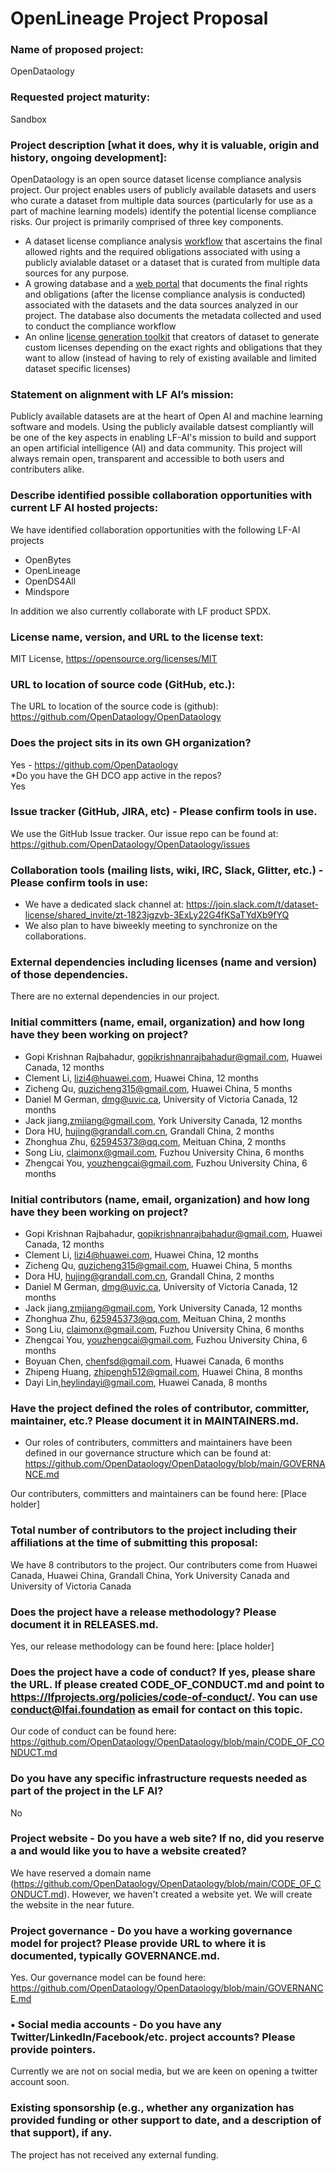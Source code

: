 # OpenLineage Project Proposal

### Name of proposed project:
OpenDataology
### Requested project maturity:
Sandbox 
### Project description [what it does, why it is valuable, origin and history, ongoing development]:
OpenDataology is an open source dataset license compliance analysis project. Our project enables users of publicly available datasets and users who curate a dataset from multiple data sources (particularly for use as a part of machine learning models) identify the potential license compliance risks. Our project is primarily comprised of three key components. 
* A dataset license compliance analysis [workflow](https://github.com/OpenDataology/dataset-license-metadata/blob/main/Docs%20for%20schema%20and%20process%20explanation.md) that ascertains the final allowed rights and the required obligations associated with using a publicly avialable dataset or a dataset that is curated from multiple data sources for any purpose.
* A growing database and a [web portal](https://github.com/OpenDataology/portal-frontend) that documents the final rights and obligations (after the license compliance analysis is conducted) associated with the datasets and the data sources analyzed in our project. The database also documents the metadata collected and used to conduct the compliance workflow
* An online [license generation toolkit](https://github.com/OpenDataology/license-generator) that creators of dataset to generate custom licenses depending on the exact rights and obligations that they want to allow (instead of having to rely of existing available and limited dataset specific licenses)


### Statement on alignment with LF AI’s mission:
Publicly available datasets are at the heart of Open AI and machine learning software and models. Using the publicly available datsest compliantly will be one of the key aspects in enabling LF-AI's mission  to build and support an open artificial intelligence (AI) and data community. This project will always remain open, transparent and accessible to both users and contributers alike.

### Describe identified possible collaboration opportunities with current LF AI hosted projects:
We have identified collaboration opportunities with the following LF-AI projects

- OpenBytes
- OpenLineage
- OpenDS4All
- Mindspore

In addition we also currently collaborate with LF product SPDX.

### License name, version, and URL to the license text:
MIT License, https://opensource.org/licenses/MIT

### URL to location of source code (GitHub, etc.):
The URL to location of the source code is (github):
https://github.com/OpenDataology/OpenDataology

### Does the project sits in its own GH organization?
Yes - https://github.com/OpenDataology  
*Do you have the GH DCO app active in the repos?  
Yes  

### Issue tracker (GitHub, JIRA, etc) - Please confirm tools in use.
We use the GitHub Issue tracker. Our issue repo can be found at: https://github.com/OpenDataology/OpenDataology/issues

### Collaboration tools (mailing lists, wiki, IRC, Slack, Glitter, etc.) - Please confirm tools in use:
- We have a dedicated slack channel at: https://join.slack.com/t/dataset-license/shared_invite/zt-1823jgzvb-3ExLy22G4fKSaTYdXb9fYQ
- We also plan to have biweekly meeting to synchronize
on the collaborations.

### External dependencies including licenses (name and version) of those dependencies.
There are no external dependencies in our project.

### Initial committers (name, email, organization) and how long have they been working on project?

* Gopi Krishnan Rajbahadur, gopikrishnanrajbahadur@gmail.com, Huawei Canada, 12 months 
* Clement Li, lizi4@huawei.com, Huawei China, 12 months 
* Zicheng Qu, quzicheng315@gmail.com, Huawei China, 5 months 
* Daniel M German, dmg@uvic.ca, University of Victoria Canada, 12 months
* Jack jiang,zmjiang@gmail.com, York University Canada, 12 months
* Dora HU, hujing@grandall.com.cn, Grandall China, 2 months
* Zhonghua Zhu, 625945373@qq.com, Meituan China, 2 months
* Song Liu, claimonx@gmail.com, Fuzhou University China, 6 months
* Zhengcai You, youzhengcai@gmail.com, Fuzhou University China, 6 months

### Initial contributors (name, email, organization) and how long have they been working on project?

* Gopi Krishnan Rajbahadur, gopikrishnanrajbahadur@gmail.com, Huawei Canada, 12 months 
* Clement Li, lizi4@huawei.com, Huawei China, 12 months 
* Zicheng Qu, quzicheng315@gmail.com, Huawei China, 5 months 
* Dora HU, hujing@grandall.com.cn, Grandall China, 2 months
* Daniel M German, dmg@uvic.ca, University of Victoria Canada, 12 months
* Jack jiang,zmjiang@gmail.com, York University Canada, 12 months
* Zhonghua Zhu, 625945373@qq.com, Meituan China, 2 months
* Song Liu, claimonx@gmail.com, Fuzhou University China, 6 months
* Zhengcai You, youzhengcai@gmail.com, Fuzhou University China, 6 months
* Boyuan Chen, chenfsd@gmail.com, Huawei Canada, 6 months 
* Zhipeng Huang, zhipengh512@gmail.com, Huawei China, 8 months 
* Dayi Lin,heylindayi@gmail.com, Huawei Canada, 8 months

### Have the project defined the roles of contributor, committer, maintainer, etc.? Please document it in MAINTAINERS.md.
* Our roles of contributers, committers and maintainers have been defined in our governance structure which can be found at: https://github.com/OpenDataology/OpenDataology/blob/main/GOVERNANCE.md

Our contributers, committers and maintainers can be found here: [Place holder]

### Total number of contributors to the project including their affiliations at the time of submitting this proposal:
We have 8 contributors to the project. Our contributers come from Huawei Canada, Huawei China, Grandall China, York University Canada and University of Victoria Canada


### Does the project have a release methodology? Please document it in RELEASES.md.
Yes, our release methodology can be found here: [place holder]

### Does the project have a code of conduct? If yes, please share the URL. If please created CODE_OF_CONDUCT.md and point to https://lfprojects.org/policies/code-of-conduct/. You can use conduct@lfai.foundation as email for contact on this topic.
Our code of conduct can be found here: https://github.com/OpenDataology/OpenDataology/blob/main/CODE_OF_CONDUCT.md


### Do you have any specific infrastructure requests needed as part of the project in the LF AI?
No

### Project website - Do you have a web site? If no, did you reserve a and would like you to have a website created?
We have reserved a domain name (https://github.com/OpenDataology/OpenDataology/blob/main/CODE_OF_CONDUCT.md). However, we haven't created a website yet. We will create the website in the near future.

### Project governance - Do you have a working governance model for project? Please provide URL to where it is documented, typically GOVERNANCE.md.
Yes. Our governance model can be found here: https://github.com/OpenDataology/OpenDataology/blob/main/GOVERNANCE.md

### • Social media accounts - Do you have any Twitter/LinkedIn/Facebook/etc. project accounts? Please provide pointers.
Currently we are not on social media, but we are keen on opening a twitter account soon.

### Existing sponsorship (e.g., whether any organization has provided funding or other support to date, and a description of that support), if any.
The project has not received any external funding.

